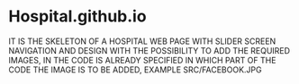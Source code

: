 # Hospital.github.io
IT IS THE SKELETON OF A HOSPITAL WEB PAGE WITH SLIDER SCREEN NAVIGATION AND DESIGN WITH THE POSSIBILITY TO ADD THE REQUIRED IMAGES, IN THE CODE IS ALREADY SPECIFIED IN WHICH PART OF THE CODE THE IMAGE IS TO BE ADDED, EXAMPLE SRC/FACEBOOK.JPG
